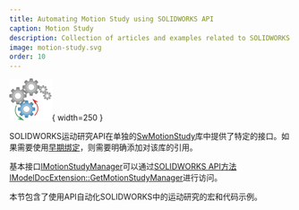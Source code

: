 ```yaml
---
title: Automating Motion Study using SOLIDWORKS API
caption: Motion Study
description: Collection of articles and examples related to SOLIDWORKS Motion Study API
image: motion-study.svg
order: 10
---
```

![SOLIDWORKS运动研究API](motion-study.svg){ width=250 }

SOLIDWORKS运动研究API在单独的[SwMotionStudy](https://help.solidworks.com/2018/english/api/swmotionstudyapi/SolidWorks.Interop.swmotionstudy~SolidWorks.Interop.swmotionstudy_namespace.html)库中提供了特定的接口。如果需要使用[早期绑定](/visual-basic/variables/declaration#early-binding-and-late-binding)，则需要明确添加对该库的引用。

基本接口[IMotionStudyManager](https://help.solidworks.com/2018/english/api/swmotionstudyapi/SolidWorks.Interop.swmotionstudy~SolidWorks.Interop.swmotionstudy.IMotionStudyManager.html)可以通过[SOLIDWORKS API方法IModelDocExtension::GetMotionStudyManager](https://help.solidworks.com/2018/english/api/sldworksapi/SOLIDWORKS.Interop.sldworks~SOLIDWORKS.Interop.sldworks.IModelDocExtension~GetMotionStudyManager.html)进行访问。

本节包含了使用API自动化SOLIDWORKS中的运动研究的宏和代码示例。